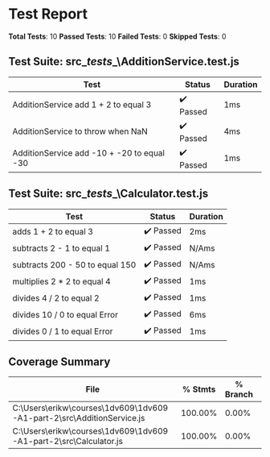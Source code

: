 # Test Report
**Total Tests**: 10
**Passed Tests**: 10
**Failed Tests**: 0
**Skipped Tests**: 0

## Test Suite: src\__tests__\AdditionService.test.js
| Test | Status | Duration |
|------|--------|----------|
| AdditionService add 1 + 2 to equal 3 | ✔️ Passed | 1ms |
| AdditionService to throw when NaN | ✔️ Passed | 4ms |
| AdditionService add -10 + -20 to equal -30 | ✔️ Passed | 1ms |

## Test Suite: src\__tests__\Calculator.test.js
| Test | Status | Duration |
|------|--------|----------|
| adds 1 + 2 to equal 3 | ✔️ Passed | 2ms |
| subtracts 2 - 1 to equal 1 | ✔️ Passed | N/Ams |
| subtracts 200 - 50 to equal 150 | ✔️ Passed | N/Ams |
| multiplies 2 * 2 to equal 4 | ✔️ Passed | 1ms |
| divides 4 / 2 to equal 2 | ✔️ Passed | 1ms |
| divides 10 / 0 to equal Error | ✔️ Passed | 6ms |
| divides 0 / 1 to equal Error | ✔️ Passed | 1ms |

## Coverage Summary
| File | % Stmts | % Branch | % Funcs | % Lines |
|------|---------|----------|---------|---------|
| C:\Users\erikw\courses\1dv609\1dv609-A1-part-2\src\AdditionService.js | 100.00% | 0.00% | 100.00% | 100.00% |
| C:\Users\erikw\courses\1dv609\1dv609-A1-part-2\src\Calculator.js | 100.00% | 0.00% | 100.00% | 100.00% |

